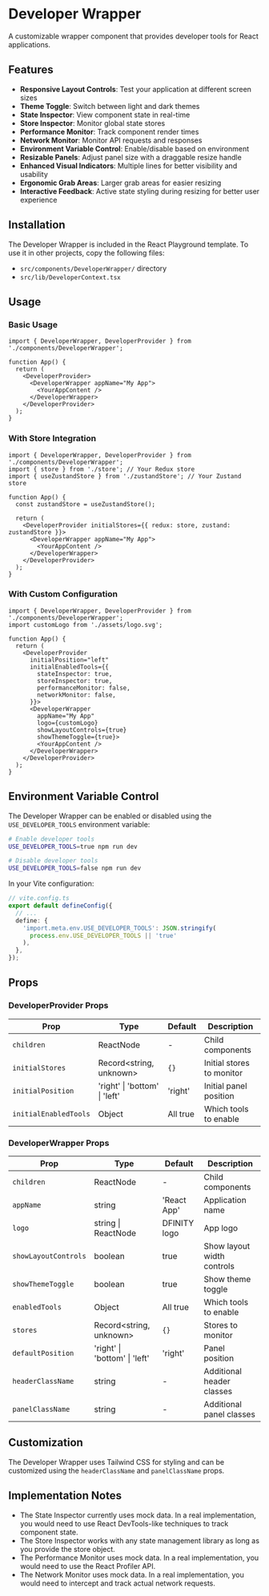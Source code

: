 # Developer Wrapper

A customizable wrapper component that provides developer tools for React applications.

## Features

- **Responsive Layout Controls**: Test your application at different screen sizes
- **Theme Toggle**: Switch between light and dark themes
- **State Inspector**: View component state in real-time
- **Store Inspector**: Monitor global state stores
- **Performance Monitor**: Track component render times
- **Network Monitor**: Monitor API requests and responses
- **Environment Variable Control**: Enable/disable based on environment
- **Resizable Panels**: Adjust panel size with a draggable resize handle
- **Enhanced Visual Indicators**: Multiple lines for better visibility and usability
- **Ergonomic Grab Areas**: Larger grab areas for easier resizing
- **Interactive Feedback**: Active state styling during resizing for better user experience

## Installation

The Developer Wrapper is included in the React Playground template. To use it in other projects, copy the following files:

- `src/components/DeveloperWrapper/` directory
- `src/lib/DeveloperContext.tsx`

## Usage

### Basic Usage

```tsx
import { DeveloperWrapper, DeveloperProvider } from './components/DeveloperWrapper';

function App() {
  return (
    <DeveloperProvider>
      <DeveloperWrapper appName="My App">
        <YourAppContent />
      </DeveloperWrapper>
    </DeveloperProvider>
  );
}
```

### With Store Integration

```tsx
import { DeveloperWrapper, DeveloperProvider } from './components/DeveloperWrapper';
import { store } from './store'; // Your Redux store
import { useZustandStore } from './zustandStore'; // Your Zustand store

function App() {
  const zustandStore = useZustandStore();

  return (
    <DeveloperProvider initialStores={{ redux: store, zustand: zustandStore }}>
      <DeveloperWrapper appName="My App">
        <YourAppContent />
      </DeveloperWrapper>
    </DeveloperProvider>
  );
}
```

### With Custom Configuration

```tsx
import { DeveloperWrapper, DeveloperProvider } from './components/DeveloperWrapper';
import customLogo from './assets/logo.svg';

function App() {
  return (
    <DeveloperProvider
      initialPosition="left"
      initialEnabledTools={{
        stateInspector: true,
        storeInspector: true,
        performanceMonitor: false,
        networkMonitor: false,
      }}>
      <DeveloperWrapper
        appName="My App"
        logo={customLogo}
        showLayoutControls={true}
        showThemeToggle={true}>
        <YourAppContent />
      </DeveloperWrapper>
    </DeveloperProvider>
  );
}
```

## Environment Variable Control

The Developer Wrapper can be enabled or disabled using the `USE_DEVELOPER_TOOLS` environment variable:

```bash
# Enable developer tools
USE_DEVELOPER_TOOLS=true npm run dev

# Disable developer tools
USE_DEVELOPER_TOOLS=false npm run dev
```

In your Vite configuration:

```ts
// vite.config.ts
export default defineConfig({
  // ...
  define: {
    'import.meta.env.USE_DEVELOPER_TOOLS': JSON.stringify(
      process.env.USE_DEVELOPER_TOOLS || 'true'
    ),
  },
});
```

## Props

### DeveloperProvider Props

| Prop                  | Type                          | Default  | Description               |
| --------------------- | ----------------------------- | -------- | ------------------------- |
| `children`            | ReactNode                     | -        | Child components          |
| `initialStores`       | Record<string, unknown>       | `{}`     | Initial stores to monitor |
| `initialPosition`     | 'right' \| 'bottom' \| 'left' | 'right'  | Initial panel position    |
| `initialEnabledTools` | Object                        | All true | Which tools to enable     |

### DeveloperWrapper Props

| Prop                 | Type                          | Default      | Description                |
| -------------------- | ----------------------------- | ------------ | -------------------------- |
| `children`           | ReactNode                     | -            | Child components           |
| `appName`            | string                        | 'React App'  | Application name           |
| `logo`               | string \| ReactNode           | DFINITY logo | App logo                   |
| `showLayoutControls` | boolean                       | true         | Show layout width controls |
| `showThemeToggle`    | boolean                       | true         | Show theme toggle          |
| `enabledTools`       | Object                        | All true     | Which tools to enable      |
| `stores`             | Record<string, unknown>       | `{}`         | Stores to monitor          |
| `defaultPosition`    | 'right' \| 'bottom' \| 'left' | 'right'      | Panel position             |
| `headerClassName`    | string                        | -            | Additional header classes  |
| `panelClassName`     | string                        | -            | Additional panel classes   |

## Customization

The Developer Wrapper uses Tailwind CSS for styling and can be customized using the `headerClassName` and `panelClassName` props.

## Implementation Notes

- The State Inspector currently uses mock data. In a real implementation, you would need to use React DevTools-like techniques to track component state.
- The Store Inspector works with any state management library as long as you provide the store object.
- The Performance Monitor uses mock data. In a real implementation, you would need to use the React Profiler API.
- The Network Monitor uses mock data. In a real implementation, you would need to intercept and track actual network requests.
